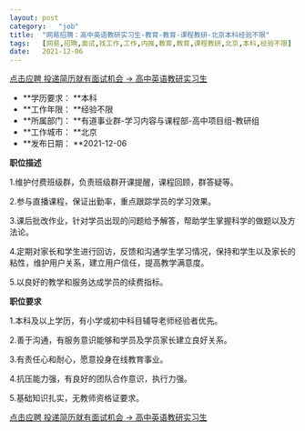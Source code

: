```yaml
---
layout:	post
category:	"job"
title:	"网易招聘：高中英语教研实习生-教育-教育-课程教研-北京本科经验不限"
tags:	[网易,招聘,面试,找工作,工作,内推,教育,教育,课程教研,北京,本科,经验不限]
date:	2021-12-06
---
```


[点击应聘 投递简历就有面试机会 ->  高中英语教研实习生](http://mobile.bole.netease.com/bole/boleDetail?id=25847&employeeId=346f03c3cda5f04c&key=all)



- **学历要求： **本科
- **工作年限： **经验不限
- **所属部门： **有道事业群-学习内容与课程部-高中项目组-教研组
- **工作城市： **北京
- **发布日期： **2021-12-06



**职位描述**

1.维护付费班级群，负责班级群开课提醒，课程回顾，群答疑等。

2.参与直播课程，保证出勤率，重点跟踪学员的学习效果。

3.课后批改作业，针对学员出现的问题给予解答，帮助学生掌握科学的做题以及方法论。

4.定期对家长和学生进行回访，反馈和沟通学生学习情况，保持和学生以及家长的粘性，维护用户关系，建立用户信任，提高教学满意度。

5.以良好的教学和服务达成学员的续费指标。





**职位要求**

1.本科及以上学历，有小学或初中科目辅导老师经验者优先。

2.善于沟通，有服务意识能够和学员及学员家长建立良好关系。

3.有责任心和耐心，愿意投身在线教育事业。

4.抗压能力强，有良好的团队合作意识，执行力强。

5.基础知识扎实，无教师资格证要求。



[点击应聘 投递简历就有面试机会 ->  高中英语教研实习生](http://mobile.bole.netease.com/bole/boleDetail?id=25847&employeeId=346f03c3cda5f04c&key=all)